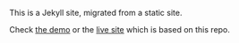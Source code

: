 This is a Jekyll site, migrated from a static site.

Check [the demo][the-demo] or the [live site][live-site] which is based on this repo.

[the-demo]: https://chalatz.github.io/jastics-jekyll/
[live-site]: https://jastics.com/
